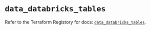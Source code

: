 # `data_databricks_tables`

Refer to the Terraform Registory for docs: [`data_databricks_tables`](https://registry.terraform.io/providers/databricks/databricks/1.23.0/docs/data-sources/tables).
